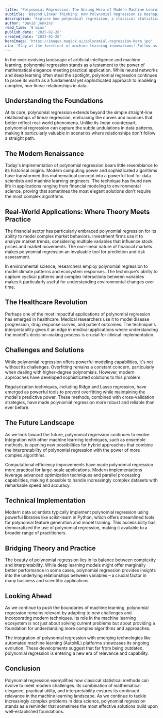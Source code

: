 ```yaml
---
title: 'Polynomial Regression: The Unsung Hero of Modern Machine Learning'
subtitle: 'Beyond Linear Thinking: How Polynomial Regression Is Reshaping AI Applications'
description: 'Explore how polynomial regression, a classical statistical method, continues to revolutionize modern machine learning applications across finance, healthcare, and environmental science. Discover its evolution from basic mathematics to a sophisticated tool balancing complexity with interpretability in today''s AI landscape.'
author: 'David Jenkins'
read_time: '8 mins'
publish_date: '2025-02-28'
created_date: '2025-02-28'
heroImage: 'https://images.magick.ai/polynomial-regression-hero.jpg'
cta: 'Stay at the forefront of machine learning innovations! Follow us on LinkedIn for more in-depth analyses of classic algorithms finding new life in modern applications.'
---
```


In the ever-evolving landscape of artificial intelligence and machine learning, polynomial regression stands as a testament to the power of mathematical elegance meeting practical application. While neural networks and deep learning often steal the spotlight, polynomial regression continues to prove its worth as a fundamental yet sophisticated approach to modeling complex, non-linear relationships in data.

## Understanding the Foundations

At its core, polynomial regression extends beyond the simple straight-line relationships of linear regression, embracing the curves and nuances that better reflect real-world phenomena. Unlike its linear counterpart, polynomial regression can capture the subtle undulations in data patterns, making it particularly valuable in scenarios where relationships don't follow a straight path.

## The Modern Renaissance

Today's implementation of polynomial regression bears little resemblance to its historical origins. Modern computing power and sophisticated algorithms have transformed this mathematical concept into a powerful tool for data scientists and machine learning engineers. The technique has found new life in applications ranging from financial modeling to environmental science, proving that sometimes the most elegant solutions don't require the most complex algorithms.

## Real-World Applications: Where Theory Meets Practice

The financial sector has particularly embraced polynomial regression for its ability to model complex market behaviors. Investment firms use it to analyze market trends, considering multiple variables that influence stock prices and market movements. The non-linear nature of financial markets makes polynomial regression an invaluable tool for prediction and risk assessment.

In environmental science, researchers employ polynomial regression to model climate patterns and ecosystem responses. The technique's ability to capture cyclical patterns and complex interactions between variables makes it particularly useful for understanding environmental changes over time.

## The Healthcare Revolution

Perhaps one of the most impactful applications of polynomial regression has emerged in healthcare. Medical researchers use it to model disease progression, drug response curves, and patient outcomes. The technique's interpretability gives it an edge in medical applications where understanding the model's decision-making process is crucial for clinical implementation.

## Challenges and Solutions

While polynomial regression offers powerful modeling capabilities, it's not without its challenges. Overfitting remains a constant concern, particularly when dealing with higher-degree polynomials. However, modern approaches have developed sophisticated solutions to this problem.

Regularization techniques, including Ridge and Lasso regression, have emerged as powerful tools to prevent overfitting while maintaining the model's predictive power. These methods, combined with cross-validation strategies, have made polynomial regression more robust and reliable than ever before.

## The Future Landscape

As we look toward the future, polynomial regression continues to evolve. Integration with other machine learning techniques, such as ensemble methods, is opening new possibilities for hybrid approaches that combine the interpretability of polynomial regression with the power of more complex algorithms.

Computational efficiency improvements have made polynomial regression more practical for large-scale applications. Modern implementations leverage advanced optimization techniques and parallel processing capabilities, making it possible to handle increasingly complex datasets with remarkable speed and accuracy.

## Technical Implementation

Modern data scientists typically implement polynomial regression using powerful libraries like scikit-learn in Python, which offers streamlined tools for polynomial feature generation and model training. This accessibility has democratized the use of polynomial regression, making it available to a broader range of practitioners.

## Bridging Theory and Practice

The beauty of polynomial regression lies in its balance between complexity and interpretability. While deep learning models might offer marginally better performance in some cases, polynomial regression provides insights into the underlying relationships between variables – a crucial factor in many business and scientific applications.

## Looking Ahead

As we continue to push the boundaries of machine learning, polynomial regression remains relevant by adapting to new challenges and incorporating modern techniques. Its role in the machine learning ecosystem is not just about solving current problems but about providing a foundation for understanding more complex algorithms and approaches.

The integration of polynomial regression with emerging technologies like automated machine learning (AutoML) platforms showcases its ongoing evolution. These developments suggest that far from being outdated, polynomial regression is entering a new era of relevance and capability.

## Conclusion

Polynomial regression exemplifies how classical statistical methods can evolve to meet modern challenges. Its combination of mathematical elegance, practical utility, and interpretability ensures its continued relevance in the machine learning landscape. As we continue to tackle increasingly complex problems in data science, polynomial regression stands as a reminder that sometimes the most effective solutions build upon well-established foundations.
